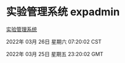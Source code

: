 # 实验管理系统 expadmin
[实验管理系统](http://59.174.26.31:56808/expadmin-782313d2-e1b1-4ea7-932e-3a55e6a1a4d0/)

2022年 03月 26日 星期六 07:20:02 CST

2022年 03月 25日 星期五 23:20:02 GMT
